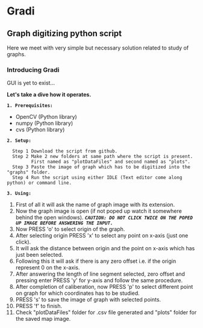 # Gradi
Graph digitizing python script 
---------------------------------------------------------------------------------------------------------------------------------------

Here we meet with very simple but necessary solution related to study of graphs.
### Introducing Gradi
GUI is yet to exist...

**Let's take a dive how it operates.**

**```1. Prerequisites:```** 
  * OpenCV (Python library)
  * numpy (Python library)
  * cvs (Python library)

**```2. Setup:```**
```
  Step 1 Download the script from github.
  Step 2 Make 2 new folders at same path where the script is present. 
         First named as "plotDataFiles" and second named as "plots".
  Step 3 Paste the image of graph which has to be digitized into the "graphs" folder.
  Step 4 Run the script using either IDLE (Text editor come along python) or command line.
```

**```3. Using:```**
  1. First of all it will ask the name of graph image with its extension.
  2. Now the graph image is open (if not poped up watch it somewhere behind the open windows).
    ***```CAUTION: DO NOT CLICK TWICE ON THE POPED UP IMAGE BEFORE ANSWERING THE INPUT.```***
  3. Now PRESS 'o' to select origin of the graph.
  4. After selecting origin PRESS 'x' to select any point on x-axis (just one click).
  5. It will ask the distance between origin and the point on x-axis which has just been selected.
  6. Following this it will ask if there is any zero offset i.e. if the origin represent 0 on the x-axis.
  7. After answering the length of line segment selected, zero offset and pressing enter PRESS 'y' for y-axis and follow the same procedure.
  8. After completion of caliberation, now PRESS 'p' to select different point on graph for which coordinates has to be studied.
  9. PRESS 's' to save the image of graph with selected points.
  10. PRESS 'f' to finish.
  11. Check "plotDataFiles" folder for .csv file generated and "plots" folder for the saved map image.
